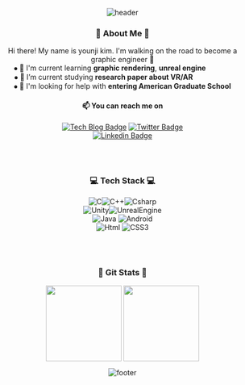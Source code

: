 <div align="center">


![header](https://capsule-render.vercel.app/api?type=waving&color=ADE4F4&height=300&section=header&text=objectio&fontSize=90&fontColor=367D91&animation=fadeIn&fontAlignY=38&desc=Younji%20Kim&descAlignY=51&descAlign=62)

  
### 💙 About Me 💙
 Hi there! My name is younji kim. I'm walking on the road to become a graphic engineer 💪 <br>
⦁ 🌱 I'm current learning **graphic rendering**, **unreal engine** &nbsp;&emsp;&emsp;&emsp;<br>
⦁ 📘 I’m current studying **research paper about VR/AR** &nbsp;&nbsp;&ensp;&ensp;&ensp;&emsp;&emsp;&emsp; <br>
⦁ 🔎 I'm looking for help with **entering American Graduate School**
  
#### 📫 You can reach me on
  [![Tech Blog Badge](http://img.shields.io/badge/-Tech%20blog-black?style=flat-square&logo=github&link=https://objectio.github.io/)](https://objectio.github.io/) 
[![Twitter Badge](https://img.shields.io/badge/twitter-1da1f2?style=flat-square&logo=twitter&logoColor=white&link=https://www.twitter.com/objectio_log)](https://www.twitter.com/objectio_log)	
[![Linkedin Badge](https://img.shields.io/badge/-LinkedIn-blue?style=flat-square&logo=Linkedin&logoColor=white&link=https://www.linkedin.com/in/younji-kim-22402224b/)](https://www.linkedin.com/in/younji-kim-22402224b/)
<!--
- 🔭 I’m currently working on ...
- 👯 I’m looking to collaborate on ...
- 💬 Ask me about ...
- 😄 Pronouns:
- ⚡ Fun fact:
-->

<br> <br>
### 💻 Tech Stack 💻
<img alt="C" src="https://img.shields.io/badge/C-A8B9CC.svg?&style=for-the-badge&logo=C&logoColor=white"/><img alt="C++" src ="https://img.shields.io/badge/C++-00599C.svg?&style=for-the-badge&logo=C%2B%2B&logoColor=white"/><img alt="Csharp" src="https://img.shields.io/badge/Csharp-239120.svg?&style=for-the-badge&logo=Csharp&logoColor=white"/>
<br>
<img alt="Unity" src="https://img.shields.io/badge/Unity-FAFAFA.svg?&style=for-the-badge&logo=Unity&logoColor=black"/><img alt="UnrealEngine" src="https://img.shields.io/badge/Unreal-0E1128.svg?&style=for-the-badge&logo=UnrealEngine&logoColor=white"/> 
<br>
<img alt="Java" src ="https://img.shields.io/badge/Java-007396.svg?&style=for-the-badge&logo=Java&logoColor=white"/> <img alt="Android" src ="https://img.shields.io/badge/Android-3DDC84.svg?&style=for-the-badge&logo=Android&logoColor=white"/>
<br>
<img alt="Html" src ="https://img.shields.io/badge/HTML-E34F26.svg?&style=for-the-badge&logo=HTML5&logoColor=white"/> <img alt="CSS3" src ="https://img.shields.io/badge/CSS3-FF9933.svg?&style=for-the-badge&logo=CSS3&logoColor=white"/>
<br>

<br><br>
### 💎 Git Stats 💎
 <img align="center" style="height:150px" src="https://github-readme-stats.vercel.app/api?username=objectio&show_icons=true&theme=prussian"/>
 <img align="center" style="height:150px" src="https://github-readme-stats.vercel.app/api/top-langs/?username=objectio&layout=compact&theme=prussian"/>
<br>

![footer](https://capsule-render.vercel.app/api?section=footer&type=waving&color=ADE4F4)
</div>
